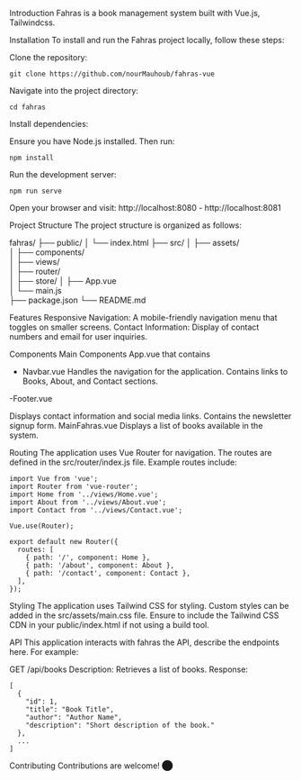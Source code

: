 Introduction
Fahras is a book management system built with Vue.js, Tailwindcss.

Installation
To install and run the Fahras project locally, follow these steps:

Clone the repository:

```
git clone https://github.com/nourMauhoub/fahras-vue
```

Navigate into the project directory:
```
cd fahras
```

Install dependencies:

Ensure you have Node.js installed. Then run:
```
npm install
```

Run the development server:
```
npm run serve
```

Open your browser and visit:
http://localhost:8080 - http://localhost:8081

Project Structure
The project structure is organized as follows:

fahras/
├── public/
│   └── index.html
├── src/
│   ├── assets/            
│   ├── components/        
│   ├── views/             
│   ├── router/           
│   ├── store/
│   ├── App.vue            
│   └── main.js            
├── package.json
└── README.md

Features
Responsive Navigation: A mobile-friendly navigation menu that toggles on smaller screens.
Contact Information: Display of contact numbers and email for user inquiries.

Components
Main Components
App.vue that contains 

- Navbar.vue
Handles the navigation for the application.
Contains links to Books, About, and Contact sections.

-Footer.vue

Displays contact information and social media links.
Contains the newsletter signup form.
MainFahras.vue
Displays a list of books available in the system.

Routing
The application uses Vue Router for navigation. The routes are defined in the src/router/index.js file. Example routes include:
```
import Vue from 'vue';
import Router from 'vue-router';
import Home from '../views/Home.vue';
import About from '../views/About.vue';
import Contact from '../views/Contact.vue';

Vue.use(Router);

export default new Router({
  routes: [
    { path: '/', component: Home },
    { path: '/about', component: About },
    { path: '/contact', component: Contact },
  ],
});
```

Styling
The application uses Tailwind CSS for styling. Custom styles can be added in the src/assets/main.css file. Ensure to include the Tailwind CSS CDN in your public/index.html if not using a build tool.

API
This application interacts with fahras the  API, describe the endpoints here. For example:

GET /api/books
Description: Retrieves a list of books.
Response:
```
[
  {
    "id": 1,
    "title": "Book Title",
    "author": "Author Name",
    "description": "Short description of the book."
  },
  ...
]
```

Contributing
Contributions are welcome! ⬤
